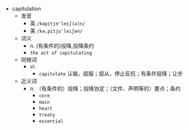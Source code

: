 - capitulation
  - 发音
    - 英 `/kəpɪtjʊ'leɪʃ(ə)n/`
    - 美 `/kə,pitju'leiʃən/`
  - 词义
    - n. (有条件的)投降,投降条约
    - `the act of capitulating `
  - 同根词
    - vi.
      - `capitulate` 认输，屈服；屈从，停止反抗；有条件投降；让步
  - 近义词
    - n. （有条件的）投降；投降协定；（文件、声明等的）要点；条约
      - `core`
      - `main`
      - `heart`
      - `treaty`
      - `essential`
